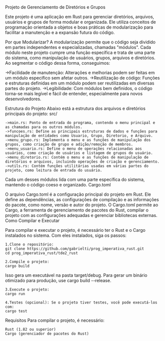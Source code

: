 Projeto de Gerenciamento de Diretórios e Grupos

Este projeto é uma aplicação em Rust para gerenciar diretórios, arquivos, usuários e grupos de forma modular e organizada. Ele utiliza conceitos de programação orientada a objetos e boas práticas de modularização para facilitar a manutenção e a expansão futura do código.

Por que Modularizar?
A modularização permite que o código seja dividido em partes independentes e especializadas, chamadas "módulos". Cada módulo neste projeto cumpre uma função específica e trata de uma parte do sistema, como manipulação de usuários, grupos, arquivos e diretórios. Ao segmentar o código dessa forma, conseguimos:

   ->Facilidade de manutenção: Alterações e melhorias podem ser feitas em um módulo específico sem afetar outros.
   ->Reutilização de código: Funções e estruturas definidas em um módulo podem ser reutilizadas em diversas partes do projeto.
   ->Legibilidade: Com módulos bem definidos, o código torna-se mais legível e fácil de entender, especialmente para novos desenvolvedores.

Estrutura do Projeto
Abaixo está a estrutura dos arquivos e diretórios principais do projeto:
src/

    ->main.rs: Ponto de entrada do programa, contendo o menu principal e as chamadas para os outros módulos.
    ->funcoes.rs: Define as principais estruturas de dados e funções para manipulação de entidades como Usuario, Grupo, Diretorio, e Arquivo.
    ->menu_grupo.rs: Implementa o menu e as funções de manipulação dos grupos, como criação de grupo e adição/remoção de membros.
    ->menu_usuario.rs: Define o menu de operações relacionadas aos usuários, como criação de usuários e listagem de grupos do usuário.
    ->menu_diretorio.rs: Contém o menu e as funções de manipulação de diretórios e arquivos, incluindo operações de criação e gerenciamento.
    ->utils.rs: Contém funções utilitárias usadas em várias partes do projeto, como leitura de entrada do usuário.

Cada um desses módulos lida com uma parte específica do sistema, mantendo o código coeso e organizado.
Cargo.toml

O arquivo Cargo.toml é a configuração principal do projeto em Rust. Ele define as dependências, as configurações de compilação e as informações do pacote, como nome, versão e autor do projeto. O Cargo.toml permite ao Cargo, a ferramenta de gerenciamento de pacotes do Rust, compilar o projeto com as configurações adequadas e gerenciar bibliotecas externas.
Como Compilar e Executar

Para compilar e executar o projeto, é necessário ter o Rust e o Cargo instalados no sistema. Com eles instalados, siga os passos:

    1.Clone o repositório:
    git clone https://github.com/gabrielti/prog_imperativa_rust.git
    cd prog_imperativa_rust/tde2_rust

    2.Compile o projeto:
    cargo build

Isso gera um executável na pasta target/debug. Para gerar um binário otimizado para produção, use cargo build --release.

    3.Execute o projeto:
    cargo run

    4.Testes (opcional): Se o projeto tiver testes, você pode executá-los com:
    cargo test

Requisitos
Para compilar o projeto, é necessário:

    Rust (1.82 ou superior)
    Cargo (gerenciador de pacotes do Rust)
